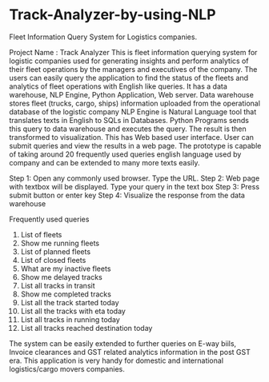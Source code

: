 # Track-Analyzer-by-using-NLP
Fleet Information Query System for Logistics companies.

Project Name : Track Analyzer
This is fleet information querying system for logistic companies used for generating insights and
perform analytics of their fleet operations by the managers and executives of the company. The
users can easily query the application to find the status of the fleets and analytics of fleet
operations with English like queries.
It has a data warehouse, NLP Engine, Python Application, Web server.
Data warehouse stores fleet (trucks, cargo, ships) information uploaded from the operational
database of the logistic company
NLP Engine is Natural Language tool that translates texts in English to SQLs in Databases.
Python Programs sends this query to data warehouse and executes the query. The result is
then transformed to visualization.
This has Web based user interface. User can submit queries and view the results in a web
page.
The prototype is capable of taking around 20 frequently used queries english language used by
company and can be extended to many more texts easily.

Step 1: Open any commonly used browser. Type the URL.
Step 2: Web page with textbox will be displayed. Type your query in the text box
Step 3: Press submit button or enter key
Step 4: Visualize the response from the data warehouse

Frequently used queries

1. List of fleets
2. Show me running fleets
3. List of planned fleets
4. List of closed fleets
5. What are my inactive fleets
6. Show me delayed tracks
7. List all tracks in transit
8. Show me completed tracks
9. List all the track started today
10. List all the tracks with eta today
11. List all tracks in running today
12. List all tracks reached destination today

The system can be easily extended to further queries on E-way biils, Invoice clearances and
GST related analytics information in the post GST era. This application is very handy for
domestic and international logistics/cargo movers companies.
